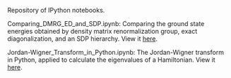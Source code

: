 Repository of IPython notebooks.

Comparing_DMRG_ED_and_SDP.ipynb: Comparing the ground state energies obtained by density matrix renormalization group, exact diagonalization, and an SDP hierarchy. View it [here](http://nbviewer.ipython.org/github/peterwittek/ipython-notebooks/blob/master/Comparing_DMRG_ED_and_SDP.ipynb).

Jordan-Wigner_Transform_in_Python.ipynb: The Jordan-Wigner transform in Python, applied to calculate the eigenvalues of a Hamiltonian. View it [here](http://nbviewer.ipython.org/github/peterwittek/ipython-notebooks/blob/master/Jordan-Wigner_Transform_in_Python.ipynb).
